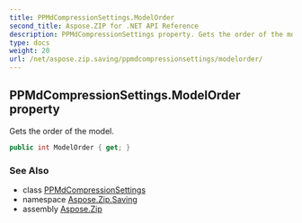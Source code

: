 ```yaml
---
title: PPMdCompressionSettings.ModelOrder
second_title: Aspose.ZIP for .NET API Reference
description: PPMdCompressionSettings property. Gets the order of the model
type: docs
weight: 20
url: /net/aspose.zip.saving/ppmdcompressionsettings/modelorder/
---
```

## PPMdCompressionSettings.ModelOrder property

Gets the order of the model.

```csharp
public int ModelOrder { get; }
```

### See Also

* class [PPMdCompressionSettings](../)
* namespace [Aspose.Zip.Saving](../../ppmdcompressionsettings/)
* assembly [Aspose.Zip](../../../)


